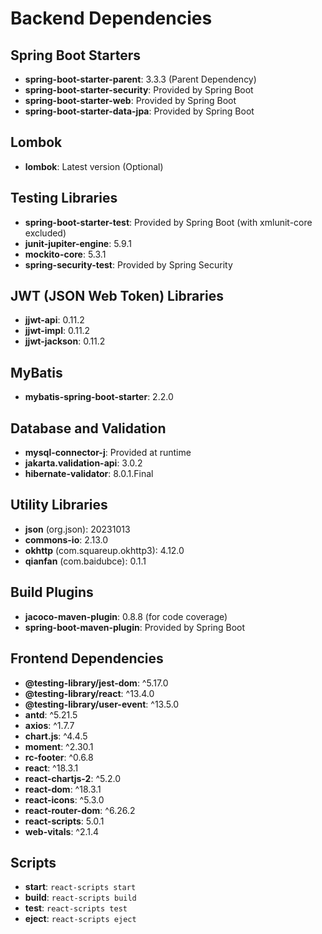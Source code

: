 # Backend Dependencies

## Spring Boot Starters
- **spring-boot-starter-parent**: 3.3.3 (Parent Dependency)
- **spring-boot-starter-security**: Provided by Spring Boot
- **spring-boot-starter-web**: Provided by Spring Boot
- **spring-boot-starter-data-jpa**: Provided by Spring Boot

## Lombok
- **lombok**: Latest version (Optional)

## Testing Libraries
- **spring-boot-starter-test**: Provided by Spring Boot (with xmlunit-core excluded)
- **junit-jupiter-engine**: 5.9.1
- **mockito-core**: 5.3.1
- **spring-security-test**: Provided by Spring Security

## JWT (JSON Web Token) Libraries
- **jjwt-api**: 0.11.2
- **jjwt-impl**: 0.11.2
- **jjwt-jackson**: 0.11.2

## MyBatis
- **mybatis-spring-boot-starter**: 2.2.0

## Database and Validation
- **mysql-connector-j**: Provided at runtime
- **jakarta.validation-api**: 3.0.2
- **hibernate-validator**: 8.0.1.Final

## Utility Libraries
- **json** (org.json): 20231013
- **commons-io**: 2.13.0
- **okhttp** (com.squareup.okhttp3): 4.12.0
- **qianfan** (com.baidubce): 0.1.1

## Build Plugins
- **jacoco-maven-plugin**: 0.8.8 (for code coverage)
- **spring-boot-maven-plugin**: Provided by Spring Boot



## Frontend Dependencies

- **@testing-library/jest-dom**: ^5.17.0
- **@testing-library/react**: ^13.4.0
- **@testing-library/user-event**: ^13.5.0
- **antd**: ^5.21.5
- **axios**: ^1.7.7
- **chart.js**: ^4.4.5
- **moment**: ^2.30.1
- **rc-footer**: ^0.6.8
- **react**: ^18.3.1
- **react-chartjs-2**: ^5.2.0
- **react-dom**: ^18.3.1
- **react-icons**: ^5.3.0
- **react-router-dom**: ^6.26.2
- **react-scripts**: 5.0.1
- **web-vitals**: ^2.1.4

## Scripts

- **start**: `react-scripts start`
- **build**: `react-scripts build`
- **test**: `react-scripts test`
- **eject**: `react-scripts eject`